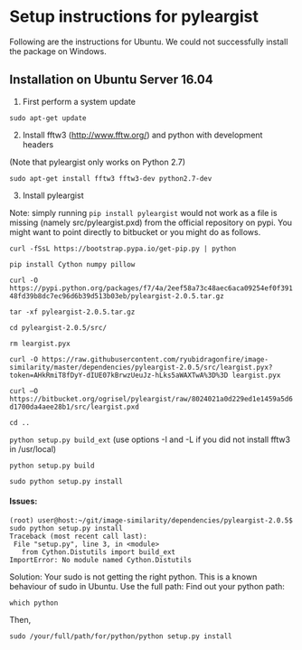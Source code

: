 # Setup instructions for pyleargist
Following are the instructions for Ubuntu. We could not successfully install the package on Windows.

## Installation on Ubuntu Server 16.04
1. First perform a system update

`sudo apt-get update` 

2. Install fftw3 (http://www.fftw.org/) and python with development headers

(Note that pyleargist only works on Python 2.7)

`sudo apt-get install fftw3 fftw3-dev python2.7-dev`

3. Install pyleargist

Note: simply running `pip install pyleargist` would not work as a file is missing (namely src/pyleargist.pxd) from the official repository on pypi. You might want to point directly to bitbucket or you might do as follows. 

`curl -fSsL https://bootstrap.pypa.io/get-pip.py | python`

`pip install Cython numpy pillow`

`curl -O https://pypi.python.org/packages/f7/4a/2eef58a73c48aec6aca09254ef0f39148fd39b8dc7ec96d6b39d513b03eb/pyleargist-2.0.5.tar.gz`

`tar -xf pyleargist-2.0.5.tar.gz`

`cd pyleargist-2.0.5/src/`

`rm leargist.pyx`

`curl -O https://raw.githubusercontent.com/ryubidragonfire/image-similarity/master/dependencies/pyleargist-2.0.5/src/leargist.pyx?token=AHkRmiT8fDyY-dIUE07kBrwzUeuJz-hLks5aWAXTwA%3D%3D leargist.pyx`

`curl –O https://bitbucket.org/ogrisel/pyleargist/raw/8024021a0d229ed1e1459a5d6d1700da4aee28b1/src/leargist.pxd`

`cd ..`

`python setup.py build_ext` (use options -I and -L if you did not install fftw3 in /usr/local)

`python setup.py build`

`sudo python setup.py install`


 #### Issues:
 ```
 (root) user@host:~/git/image-similarity/dependencies/pyleargist-2.0.5$ sudo python setup.py install
Traceback (most recent call last):
  File "setup.py", line 3, in <module>
    from Cython.Distutils import build_ext
ImportError: No module named Cython.Distutils
```
Solution:
Your sudo is not getting the right python. This is a known behaviour of sudo in Ubuntu. Use the full path:
Find out your python path:

`which python`

Then,

`sudo /your/full/path/for/python/python setup.py install`